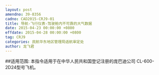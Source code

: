 ```yaml
---
layout: post
amendno: 39-8356
cadno: CAD2015-CRJ9-01
title: 导航-飞行仪表-驾驶舱内不可靠的大气数据
date: 2015-04-23 00:00:00 +0800
effdate: 2015-04-28 00:00:00 +0800
tag: CRJ9
categories: 民航华东地区管理局适航审定处
author: 龙飞君
---
```


##适用范围:
本指令适用于在中华人民共和国登记注册的庞巴迪公司 CL-600-2D24型号飞机。

